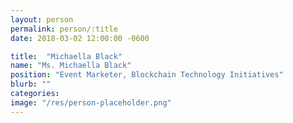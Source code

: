```yaml
---
layout: person
permalink: person/:title
date: 2018-03-02 12:00:00 -0600

title:  "Michaella Black"
name: "Ms. Michaella Black"
position: "Event Marketer, Blockchain Technology Initiatives"
blurb: ""
categories: 
image: "/res/person-placeholder.png"
---
```


